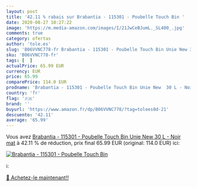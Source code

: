 ```yaml
---
layout: post
title: '42.11 % rabais sur Brabantia - 115301 - Poubelle Touch Bin '
date: 2020-08-27 10:27:22
image: 'https://m.media-amazon.com/images/I/21JwCeBJumL._SL400_.jpg'
comments: true
category: ofertas
author: 'tole.es'
slug: 'B06VVNC778-fr Brabantia - 115301 - Poubelle Touch Bin Unie New 30 L -...'
sku: 'B06VVNC778-fr'
tags: [  ]
actualPrice: 65.99 EUR
currency: EUR
price: 65.99
comparePrice: 114.0 EUR
prodname: 'Brabantia - 115301 - Poubelle Touch Bin Unie New  30 L - Noir mat'
country: 'fr'
flag: '🇫🇷'
brand: ''
buyurl: 'https://www.amazon.fr/dp/B06VVNC778/?tag=tolees0d-21'
descuento: '42.11'
average: '65.99'
---
```


Vous avez [Brabantia - 115301 - Poubelle Touch Bin Unie New  30 L - Noir mat](https://www.amazon.fr/dp/B06VVNC778/?tag=tolees0d-21)  à  42.11 % de réduction, prix final  65.99 EUR (original: 114.0 EUR) ici:

[![Brabantia - 115301 - Poubelle Touch Bin ](https://m.media-amazon.com/images/I/21JwCeBJumL._SL400_.jpg)](https://www.amazon.fr/dp/B06VVNC778/?tag=tolees0d-21)

ℹ️:


[🛒 Achetez-le maintenant!!](https://www.amazon.fr/dp/B06VVNC778/?tag=tolees0d-21)
